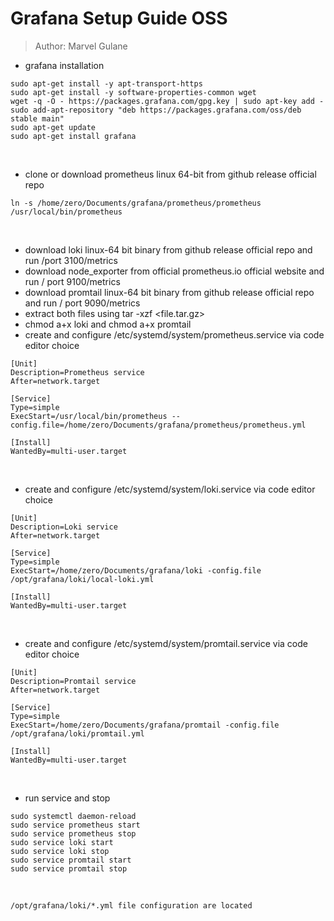 # Grafana Setup Guide OSS
> Author: Marvel Gulane

- grafana installation

```
sudo apt-get install -y apt-transport-https
sudo apt-get install -y software-properties-common wget
wget -q -O - https://packages.grafana.com/gpg.key | sudo apt-key add -
sudo add-apt-repository "deb https://packages.grafana.com/oss/deb stable main"
sudo apt-get update
sudo apt-get install grafana
```
<br>

- clone or download prometheus linux 64-bit from github release official repo
```
ln -s /home/zero/Documents/grafana/prometheus/prometheus /usr/local/bin/prometheus
```
<br>

- download loki linux-64 bit binary from github release official repo and run /port 3100/metrics
- download node_exporter from official prometheus.io official website and run / port 9100/metrics
- download promtail linux-64 bit binary from github release official repo and run / port 9090/metrics
- extract both files using tar -xzf <file.tar.gz>
- chmod a+x loki and chmod a+x promtail
- create and configure /etc/systemd/system/prometheus.service via code editor choice
```
[Unit]
Description=Prometheus service
After=network.target

[Service]
Type=simple
ExecStart=/usr/local/bin/prometheus --config.file=/home/zero/Documents/grafana/prometheus/prometheus.yml

[Install]
WantedBy=multi-user.target
```

<br>

- create and configure /etc/systemd/system/loki.service via code editor choice
```
[Unit]
Description=Loki service
After=network.target

[Service]
Type=simple
ExecStart=/home/zero/Documents/grafana/loki -config.file /opt/grafana/loki/local-loki.yml

[Install]
WantedBy=multi-user.target
```

<br>

- create and configure /etc/systemd/system/promtail.service via code editor choice

```
[Unit]
Description=Promtail service
After=network.target

[Service]
Type=simple
ExecStart=/home/zero/Documents/grafana/promtail -config.file /opt/grafana/loki/promtail.yml

[Install]
WantedBy=multi-user.target
```
<br>

- run service and stop
```
sudo systemctl daemon-reload
sudo service prometheus start
sudo service prometheus stop
sudo service loki start
sudo service loki stop
sudo service promtail start
sudo service promtail stop
```
<br> 

`/opt/grafana/loki/*.yml file configuration are located`
